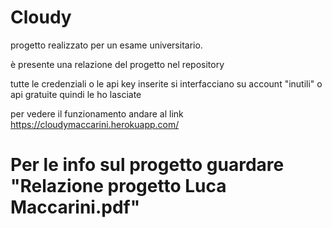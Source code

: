 # Cloudy
progetto realizzato per un esame universitario.

è presente una relazione del progetto nel repository

tutte le credenziali o le api key inserite si interfacciano su account "inutili" o api gratuite quindi le ho lasciate

per vedere il funzionamento andare al link https://cloudymaccarini.herokuapp.com/

# Per le info sul progetto guardare "Relazione progetto Luca Maccarini.pdf"
